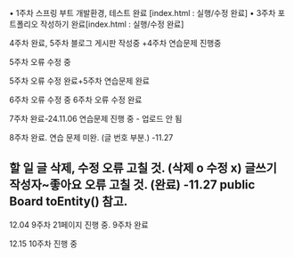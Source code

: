 • 1주차 스프링 부트 개발환경, 테스트 완료 [index.html : 실행/수정 완료]
• 3주차 포트폴리오 작성하기 완료[index.html : 실행/수정 완료]

4주차 완료, 5주차 블로그 게시판 작성중
+4주차 연습문제 진행중

5주차 오류 수정 중

5주차 오류 수정 완료+5주차 연습문제 완료

6주차 오류 수정 중
6주차 오류 수정 완료

7주차 완료-24.11.06 연습문제 진행 중 - 업로드 안 됨

8주차 완료. 연습 문제 미완. (글 번호 부분.) -11.27

할 일
글 삭제, 수정 오류 고칠 것. (삭제 o 수정 x)
글쓰기 작성자~좋아요 오류 고칠 것. (완료) -11.27
public Board toEntity() 참고.
-------

12.04
9주차 21페이지 진행 중.
9주차 완료

12.15
10주차 진행 중
